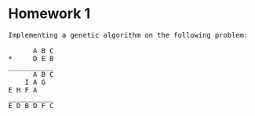 # Homework 1
<pre>
Implementing a genetic algorithm on the following problem:

      A B C
*     D E B
___________
      A B C
    I A G
E H F A
___________
E D B D F C
</pre>
